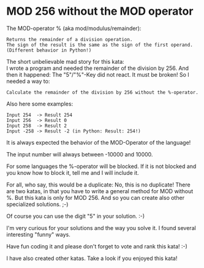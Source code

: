 # MOD 256 without the MOD operator

The MOD-operator % (aka mod/modulus/remainder):
```
Returns the remainder of a division operation.
The sign of the result is the same as the sign of the first operand.
(Different behavior in Python!)
```

The short unbelievable mad story for this kata:<br>
I wrote a program and needed the remainder of the division by 256. And then it happened: The "5"/"%"-Key did not react. It must be broken! So I needed a way to:
```
Calculate the remainder of the division by 256 without the %-operator.
```

Also here some examples:
```
Input 254  -> Result 254
Input 256  -> Result 0
Input 258  -> Result 2 
Input -258 -> Result -2 (in Python: Result: 254!)
```
It is always expected the behavior of the MOD-Operator of the language!

The input number will always between -10000 and 10000.

For some languages the %-operator will be blocked. If it is not blocked and you know how to block it, tell me and I will include it.

For all, who say, this would be a duplicate: No, this is no duplicate! There are two katas, in that you have to write a general method for MOD without %. But this kata is only for MOD 256. And so you can create also other specialized solutions. ;-)

Of course you can use the digit "5" in your solution. :-)

I'm very curious for your solutions and the way you solve it. I found several interesting "funny" ways.

Have fun coding it and please don't forget to vote and rank this kata! :-) 

I have also created other katas. Take a look if you enjoyed this kata!